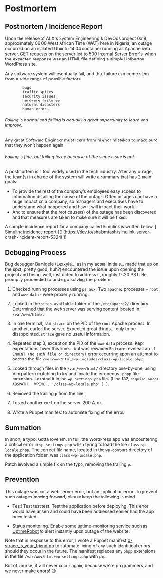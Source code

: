 # Postmortem

## Postmortem / Incidence Report

Upon the release of ALX's System Engineering & DevOps project 0x19, approximately 06:00 West African Time (WAT) here in Nigeria, an outage occurred on an isolated Ubuntu 14.04 container running an Apache web server. GET requests on the server led to 500 Internal Server Error's, when the expected response was an HTML file defining a simple Holberton WordPress site.

Any software system will eventually fail, and that failure can come stem from a wide range of possible factors: 

            bugs 
            traffic spikes 
            security issues 
            hardware failures 
            natural disasters 
            human error… 

###### Failing is normal and failing is actually a great opportunity to learn and improve.

Any great Software Engineer must learn from his/her mistakes to make sure that they won’t happen again.

###### Failing is fine, but failing twice because of the same issue is not.

A postmortem is a tool widely used in the tech industry. After any outage, the team(s) in charge of the system will write a summary that has 2 main goals:

* To provide the rest of the company’s employees easy access to information detailing the cause of the outage. Often outages can have a huge impact on a company, so managers and executives have to understand what happened and how it will impact their work.
* And to ensure that the root cause(s) of the outage has been discovered and that measures are taken to make sure it will be fixed.

A sample incidence report for a company called Simulink is written below.
[ Simulink incidence report ]([ (https://dev.to/shalomtash/simulink-server-crash-incident-report-5324) ])

## Debugging Process

Bug debugger Bamidele (Lexxyla... as in my actual initials... made that up on the spot, pretty
good, huh?) encountered the issue upon opening the project and being, well, instructed to
address it, roughly 19:20 PST. He promptly proceeded to undergo solving the problem.

1. Checked running processes using `ps aux`. Two `apache2` processes - `root` and `www-data` -
were properly running.

2. Looked in the `sites-available` folder of the `/etc/apache2/` directory. Determined that
the web server was serving content located in `/var/www/html/`.

3. In one terminal, ran `strace` on the PID of the `root` Apache process. In another, curled
the server. Expected great things... only to be disappointed. `strace` gave no useful
information.

4. Repeated step 3, except on the PID of the `www-data` process. Kept expectations lower this
time... but was rewarded! `strace` revelead an `-1 ENOENT (No such file or directory)` error
occurring upon an attempt to access the file `/var/www/html/wp-includes/class-wp-locale.phpp`.

5. Looked through files in the `/var/www/html/` directory one-by-one, using Vim pattern
matching to try and locate the erroneous `.phpp` file extension. Located it in the
`wp-settings.php` file. (Line 137, `require_once( ABSPATH . WPINC . '/class-wp-locale.php' );`).

6. Removed the trailing `p` from the line.

7. Tested another `curl` on the server. 200 A-ok!

8. Wrote a Puppet manifest to automate fixing of the error.

## Summation

In short, a typo. Gotta love'em. In full, the WordPress app was encountering a critical
error in `wp-settings.php` when tyring to load the file `class-wp-locale.phpp`. The correct
file name, located in the `wp-content` directory of the application folder, was
`class-wp-locale.php`.

Patch involved a simple fix on the typo, removing the trailing `p`.

## Prevention

This outage was not a web server error, but an application error. To prevent such outages
moving forward, please keep the following in mind.

* Test! Test test test. Test the application before deploying. This error would have arisen
and could have been addressed earlier had the app been tested.

* Status monitoring. Enable some uptime-monitoring service such as
[UptimeRobot](./https://uptimerobot.com/) to alert instantly upon outage of the website.

Note that in response to this error, I wrote a Puppet manifest
[0-strace_is_your_friend.pp](https://github.com/Toluope05/alx-system_engineering-devops/blob/main/0x17-web_stack_debugging_3/0-strace_is_your_friend.pp)
to automate fixing of any such identitical errors should they occur in the future. The manifest
replaces any `phpp` extensions in the file `/var/www/html/wp-settings.php` with `php`.

But of course, it will never occur again, because we're programmers, and we never make
errors! :wink:
